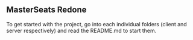 ## MasterSeats Redone

To get started with the project, go into each individual folders (client and server respectively) and read the README.md to start them.
